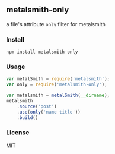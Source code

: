 ## metalsmith-only
a file's attribute `only` filter for metalsmith

### Install

    npm install metalsmith-only

### Usage
```js
var metalSmith = require('metalsmith');
var only = require('metalsmith-only');

var metalsmith = metalSmith(__dirname);
metalsmith
    .source('post')
    .use(only('name title'))
    .build()
```

### License
MIT